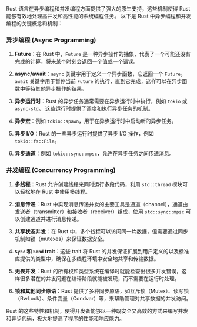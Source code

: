 Rust 语言在异步编程和并发编程方面提供了强大的原生支持，这些机制使得 Rust 能够有效地处理高并发和高性能的系统编程任务。
以下是 Rust 中异步编程和并发编程的关键概念和机制：

### 异步编程 (Async Programming)

1. **Future**：在 Rust 中，`Future` 是一种异步操作的抽象，代表了一个可能还没有完成的计算，将来某个时刻会返回一个值或一个错误。

2. **async/await**：`async` 关键字用于定义一个异步函数，它返回一个 `Future`。
	`await` 关键字用于暂停当前 `Future` 的执行，直到它完成，这样可以在异步函数中等待其他异步操作的结果。

3. **异步运行时**：Rust 的异步任务通常需要在异步运行时中执行，例如 `tokio` 或 `async-std`。
	这些运行时提供了调度和执行异步任务的机制。

4. **异步宏**：例如 `tokio::spawn`，用于在异步运行时中启动新的异步任务。

5. **异步 I/O**：Rust 的一些异步运行时提供了异步 I/O 操作，例如 `tokio::fs::File`。

6. **异步通道**：例如 `tokio::sync::mpsc`，允许在异步任务之间传递消息。

### 并发编程 (Concurrency Programming)

1. **多线程**：Rust 允许创建线程来同时运行多段代码，利用 `std::thread` 模块可以轻松地在 Rust 中使用多线程。

2. **消息传递**：Rust 中实现消息传递并发的主要工具是通道（channel），通道由发送者（transmitter）和接收者（receiver）组成，使用 `std::sync::mpsc` 可以创建通道并进行消息传递。

3. **共享状态并发**：在 Rust 中，多个线程可以访问同一片数据，但需要通过同步机制如锁（mutexes）来保证数据安全。

4. **`Sync` 和 `Send` trait**：这些 trait 将 Rust 的并发保证扩展到用户定义的以及标准库提供的类型中，确保在多线程环境中安全地共享和传输数据。

5. **无畏并发**：Rust 的所有权和类型系统在编译时就能检查出很多并发错误，这样很多潜在的并发问题在编译阶段就能被发现，而不需要在运行时处理。

6. **锁和其他同步原语**：Rust 提供了多种同步原语，如互斥锁（Mutex）、读写锁（RwLock）、条件变量（Condvar）等，来帮助管理对共享数据的并发访问。

Rust 的这些特性和机制，使得开发者能够以一种既安全又高效的方式来编写并发和异步代码，极大地提高了程序的性能和响应能力。
